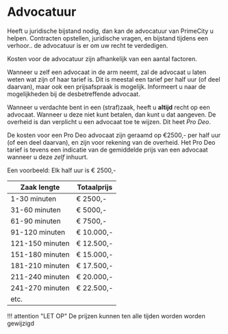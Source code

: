 # Advocatuur

Heeft u juridische bijstand nodig, dan kan de advocatuur van PrimeCity u helpen.
Contracten opstellen, juridische vragen, en bijstand tijdens een verhoor.. de advocatuur is er om uw recht te verdedigen.

Kosten voor de advocatuur zijn afhankelijk van een aantal factoren.

Wanneer u zelf een advocaat in de arm neemt, zal de advocaat u laten weten wat zijn of haar tarief is. Dit is meestal een tarief per half uur (of deel daarvan), maar ook een prijsafspraak is mogelijk. Informeert u naar de mogelijkheden bij de desbetreffende advocaat.

Wanneer u verdachte bent in een (straf)zaak, heeft u **altijd** recht op een advocaat. Wanneer u deze niet kunt betalen, dan kunt u dat aangeven. De overheid is dan verplicht u een advocaat toe te wijzen. Dit heet *Pro Deo*.

De kosten voor een Pro Deo advocaat zijn geraamd op €2500,- per half uur (of een deel daarvan), en zijn voor rekening van de overheid. Het Pro Deo tarief is tevens een indicatie van de gemiddelde prijs van een advocaat wanneer u deze *zelf* inhuurt.

Een voorbeeld:
Elk half uur is € 2500,- 

| Zaak lengte | Totaalprijs |
|---|---|
|1-30 minuten| € 2500,-|
|31-60 minuten | € 5000,-|
|61-90 minuten | € 7500,- |
|91-120 minuten | € 10.000,- |
|121-150 minuten | € 12.500,- |
|151-180 minuten | € 15.000,- |
|181-210 minuten | € 17.500,- |
|211-240 minuten | € 20.000,- |
|241-270 minuten | € 22.500,- |
|etc. |  |

!!! attention "LET OP"
    De prijzen kunnen ten alle tijden worden worden gewijzigd